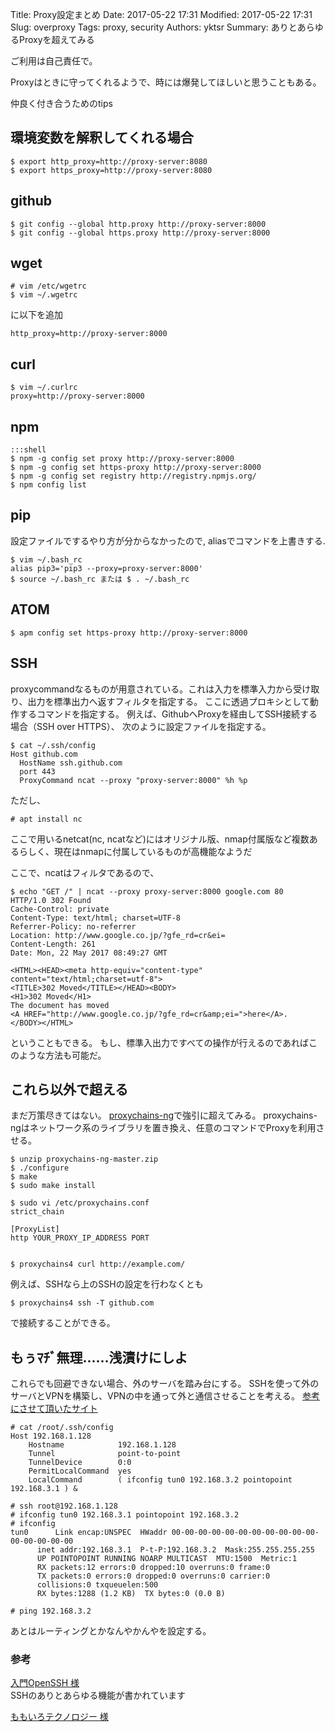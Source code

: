 Title: Proxy設定まとめ
Date: 2017-05-22 17:31
Modified: 2017-05-22 17:31
Slug: overproxy
Tags: proxy, security
Authors: yktsr
Summary: ありとあらゆるProxyを超えてみる

ご利用は自己責任で。

Proxyはときに守ってくれるようで、時には爆発してほしいと思うこともある。

仲良く付き合うためのtips

## 環境変数を解釈してくれる場合
```shell
$ export http_proxy=http://proxy-server:8080
$ export https_proxy=http://proxy-server:8080
```

## github
```shell
$ git config --global http.proxy http://proxy-server:8000
$ git config --global https.proxy http://proxy-server:8000
```

## wget
```shell
# vim /etc/wgetrc
$ vim ~/.wgetrc
```

に以下を追加
```shell
http_proxy=http://proxy-server:8000
```

## curl
```shell
$ vim ~/.curlrc
proxy=http://proxy-server:8000
```

## npm
    :::shell
    $ npm -g config set proxy http://proxy-server:8000
    $ npm -g config set https-proxy http://proxy-server:8000
    $ npm -g config set registry http://registry.npmjs.org/
    $ npm config list


## pip
設定ファイルでするやり方が分からなかったので, aliasでコマンドを上書きする.
```shell
$ vim ~/.bash_rc
alias pip3='pip3 --proxy=proxy-server:8000'
$ source ~/.bash_rc または $ . ~/.bash_rc
```

## ATOM
```shell
$ apm config set https-proxy http://proxy-server:8000
```

## SSH
proxycommandなるものが用意されている。これは入力を標準入力から受け取り、出力を標準出力へ返すフィルタを指定する。
ここに透過プロキシとして動作するコマンドを指定する。
例えば、GithubへProxyを経由してSSH接続する場合（SSH over HTTPS）、
次のように設定ファイルを指定する。

```shell
$ cat ~/.ssh/config
Host github.com
  HostName ssh.github.com
  port 443
  ProxyCommand ncat --proxy "proxy-server:8000" %h %p
```
ただし、
```shell
# apt install nc
```
ここで用いるnetcat(nc, ncatなど)にはオリジナル版、nmap付属版など複数あるらしく、現在はnmapに付属しているものが高機能なようだ

ここで、ncatはフィルタであるので、
```shell
$ echo "GET /" | ncat --proxy proxy-server:8000 google.com 80
HTTP/1.0 302 Found
Cache-Control: private
Content-Type: text/html; charset=UTF-8
Referrer-Policy: no-referrer
Location: http://www.google.co.jp/?gfe_rd=cr&ei=
Content-Length: 261
Date: Mon, 22 May 2017 08:49:27 GMT

<HTML><HEAD><meta http-equiv="content-type" content="text/html;charset=utf-8">
<TITLE>302 Moved</TITLE></HEAD><BODY>
<H1>302 Moved</H1>
The document has moved
<A HREF="http://www.google.co.jp/?gfe_rd=cr&amp;ei=">here</A>.
</BODY></HTML>
```
ということもできる。
もし、標準入出力ですべての操作が行えるのであればこのような方法も可能だ。

## これら以外で超える
まだ万策尽きてはない。
[proxychains-ng](https://github.com/rofl0r/proxychains-ng)で強引に超えてみる。
proxychains-ngはネットワーク系のライブラリを置き換え、任意のコマンドでProxyを利用させる。

```shell
$ unzip proxychains-ng-master.zip
$ ./configure
$ make
$ sudo make install

$ sudo vi /etc/proxychains.conf
strict_chain

[ProxyList]
http YOUR_PROXY_IP_ADDRESS PORT


$ proxychains4 curl http://example.com/
```
例えば、SSHなら上のSSHの設定を行わなくとも
```shell
$ proxychains4 ssh -T github.com
```
で接続することができる。

## もぅﾏﾁﾞ無理......浅漬けにしよ
これらでも回避できない場合、外のサーバを踏み台にする。
SSHを使って外のサーバとVPNを構築し、VPNの中を通って外と通信させることを考える。
[参考にさせて頂いたサイト](http://www.unixuser.org/~euske/doc/openssh/book/chap6.html#real-vpn)

```shell
# cat /root/.ssh/config
Host 192.168.1.128
    Hostname            192.168.1.128
    Tunnel              point-to-point
    TunnelDevice        0:0
    PermitLocalCommand  yes
    LocalCommand        ( ifconfig tun0 192.168.3.2 pointopoint 192.168.3.1 ) &

# ssh root@192.168.1.128
# ifconfig tun0 192.168.3.1 pointopoint 192.168.3.2
# ifconfig
tun0      Link encap:UNSPEC  HWaddr 00-00-00-00-00-00-00-00-00-00-00-00-00-00-00-00  
      inet addr:192.168.3.1  P-t-P:192.168.3.2  Mask:255.255.255.255
      UP POINTOPOINT RUNNING NOARP MULTICAST  MTU:1500  Metric:1
      RX packets:12 errors:0 dropped:10 overruns:0 frame:0
      TX packets:0 errors:0 dropped:0 overruns:0 carrier:0
      collisions:0 txqueuelen:500
      RX bytes:1288 (1.2 KB)  TX bytes:0 (0.0 B)

# ping 192.168.3.2
```
あとはルーティングとかなんやかんやを設定する。

### 参考
[入門OpenSSH 様](http://www.unixuser.org/~euske/doc/openssh/book/appendix.html)
<br>SSHのありとあらゆる機能が書かれています

[ももいろテクノロジー 様](http://inaz2.hatenablog.com/entry/2014/08/20/004106)
